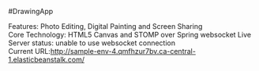 #DrawingApp

Features: Photo Editing, Digital Painting and Screen Sharing <br />
Core Technology: HTML5 Canvas and STOMP over Spring websocket <bt />
Live Server status: unable to use websocket connection <br />
Current URL:http://sample-env-4.qmfhzur7bv.ca-central-1.elasticbeanstalk.com/ <br /> 
